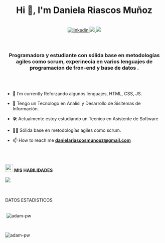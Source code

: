 <h1 align="center" >Hi 👋, I'm Daniela Riascos Muñoz</h1>

<br>
<div align="center">
  <a href="https://linkedin.com/in/daniela-riascos-muñoz" target="_blank">
  <img src=https://img.shields.io/badge/linkedin-%2300acee.svg?color=405DE6&style=for-the-badge&logo=linkedin&logoColor=white alt=linkedin style="margin-bottom: 5px;" />
  </a>
  <a href="https://Discordapp/users/753079523498655785" target="_blank">
  <img src=https://img.shields.io/badge/Discord-7289DA?style=for-the-badge&logo=discord&logoColor=white />
  </a>
  <a href="https://danielariascosmunooz@gmail.com  " target="_blank">
  <img src=https://img.shields.io/badge/Gmail-D14836?style=for-the-badge&logo=gmail&logoColor=white />
  </a>
</div>
<br />
<br />

<h3 align="center">Programadora y estudiante con sólida base en metodologías agiles como scrum, experinecia en varios lenguajes de programacion de fron-end y base de datos   .</h3>

<br />
<br />

- 🌱 I’m currently Reforzando algunos lenguajes, HTML, CSS, JS.

- 👯 Tengo un Tecnologo en Analisi y Desarrollo de Sisitemas de Información.

- 🛠️ Actualmente estoy estudiando un Tecnico en Asistente de Software
  
- 👨‍💻 Sólida base en metodologías agiles como scrum.

- 📫 How to reach me **danielariascosmunooz@gmail.com**
<br />
<br />

<!-- Lenguajes -->
<img src="https://media2.giphy.com/media/QssGEmpkyEOhBCb7e1/giphy.gif?cid=ecf05e47a0n3gi1bfqntqmob8g9aid1oyj2wr3ds3mg700bl&rid=giphy.gif" width="25"><b> MIS HABILIDADES</b>
<br />
<p >
  <a href="https://skillicons.dev">
    <img src="https://skillicons.dev/icons?i=js,html,css,php,python,bootstrap,figma,git,github,gitlab,mysql,mongodb&perline=5" />
  </a>
</p>
<br>
<br> 
DATOS ESTADISTICOS
<br>
<br>
<p>&nbsp;<img align="center" src="https://github-readme-stats.vercel.app/api?username=adam-pw&show_icons=true&locale=en&bg_color=0d1117&text_color=ffffff&repo=convoychat"
    alt="adam-pw" /></p>

<br>

<p><img align="center" src="https://github-readme-streak-stats.herokuapp.com/?user=Adam-pw&theme=dark&background=0d1117&date_format=M%20j%5B%2C%20Y%5D" alt="adam-pw" /></p>
      
<p align="left"> <a href="https://twitter.com/" target="blank"><img
      src="https://img.shields.io/twitter/follow/?logo=twitter&style=for-the-badge" alt="" /></a> </p>

<br>


